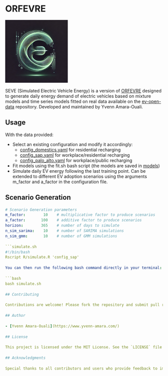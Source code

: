 # ORFEVRE
<img src="logo.webp" alt="Package Logo" width="200">

SEVE (Simulated Electric Vehicle Energy) is a version of [ORFEVRE](https://github.com/yvenn-amara/ORFEVRE) designed to generate daily energy demand of electric vehicles based on mixture models and time series models fitted on real data available on the [ev-open-data](https://github.com/yvenn-amara/ev-load-open-data) repository. Developed and maintained by Yvenn Amara-Ouali.

## Usage

With the data provided:
- Select an existing configuration and modify it accordingly:
    -  [config_domestics.yaml](./config.yaml) for residential recharging
    -  [config_sap.yaml](./config.yaml) for workplace/residential recharging
    -  [config_palo_alto.yaml](./config.yaml) for workplace/public recharging
- Fit models using the fit.sh bash script (the models are saved in [models](./models))
- Simulate daily EV energy following the last training point. Can be extended to different EV adoption scenarios using the arguments m_factor and a_factor in the configuration file.

## Scenario Generation

```yaml
# Scenario Generation parameters
m_factor:        10    # multiplicative factor to produce scenarios
a_factor:       100    # additive factor to produce scenarios
horizon:        365    # number of days to simulate
n_sim_sarima:    10    # number of SARIMA simulations
n_sim_gmm:       10    # number of GMM simulations

```simulate.sh
#!/bin/bash
Rscript R/simulate.R 'config_sap'

You can then run the following bash command directly in your terminal:

```bash
bash simulate.sh 

## Contributing

Contributions are welcome! Please fork the repository and submit pull requests. For major changes, please open an issue first to discuss potential modifications.

## Author

- [Yvenn Amara-Ouali](https://www.yvenn-amara.com/)

## License

This project is licensed under the MIT License. See the `LICENSE` file for details.

## Acknowledgments

Special thanks to all contributors and users who provide feedback to improve this package.
